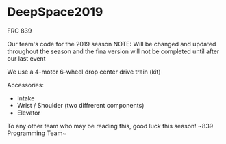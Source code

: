 # DeepSpace2019
FRC 839

Our team's code for the 2019 season
NOTE: Will be changed and updated throughout the season and the fina version will not be completed until after our last event

We use a 4-motor 6-wheel drop center drive train (kit)

Accessories:
- Intake
- Wrist / Shoulder (two diffrerent components)
- Elevator

To any other team who may be reading this, good luck this season!
~839 Programming Team~
